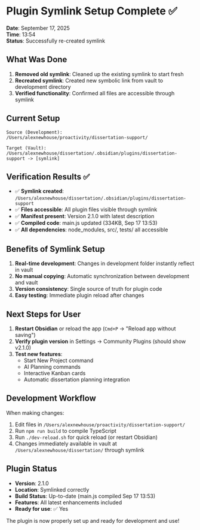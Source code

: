 # Plugin Symlink Setup Complete ✅

**Date**: September 17, 2025  
**Time**: 13:54  
**Status**: Successfully re-created symlink

## What Was Done

1. **Removed old symlink**: Cleaned up the existing symlink to start fresh
2. **Recreated symlink**: Created new symbolic link from vault to development directory
3. **Verified functionality**: Confirmed all files are accessible through symlink

## Current Setup

```
Source (Development):
/Users/alexnewhouse/proactivity/dissertation-support/

Target (Vault):
/Users/alexnewhouse/dissertation/.obsidian/plugins/dissertation-support -> [symlink]
```

## Verification Results ✅

- ✅ **Symlink created**: `/Users/alexnewhouse/dissertation/.obsidian/plugins/dissertation-support`
- ✅ **Files accessible**: All plugin files visible through symlink
- ✅ **Manifest present**: Version 2.1.0 with latest description
- ✅ **Compiled code**: main.js updated (334KB, Sep 17 13:53)
- ✅ **All dependencies**: node_modules, src/, tests/ all accessible

## Benefits of Symlink Setup

1. **Real-time development**: Changes in development folder instantly reflect in vault
2. **No manual copying**: Automatic synchronization between development and vault
3. **Version consistency**: Single source of truth for plugin code
4. **Easy testing**: Immediate plugin reload after changes

## Next Steps for User

1. **Restart Obsidian** or reload the app (`Cmd+P` → "Reload app without saving")
2. **Verify plugin version** in Settings → Community Plugins (should show v2.1.0)
3. **Test new features**:
   - Start New Project command
   - AI Planning commands
   - Interactive Kanban cards
   - Automatic dissertation planning integration

## Development Workflow

When making changes:
1. Edit files in `/Users/alexnewhouse/proactivity/dissertation-support/`
2. Run `npm run build` to compile TypeScript
3. Run `./dev-reload.sh` for quick reload (or restart Obsidian)
4. Changes immediately available in vault at `/Users/alexnewhouse/dissertation/` through symlink

## Plugin Status

- **Version**: 2.1.0
- **Location**: Symlinked correctly
- **Build Status**: Up-to-date (main.js compiled Sep 17 13:53)
- **Features**: All latest enhancements included
- **Ready for use**: ✅ Yes

The plugin is now properly set up and ready for development and use!